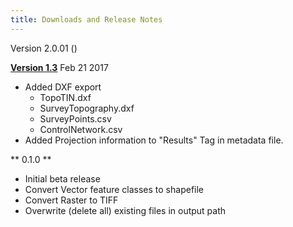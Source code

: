 ```yaml
---
title: Downloads and Release Notes
---
```


Version 2.0.01 ()

**[Version 1.3](Downloads/champ-survey-data-export-tool_v1.3.zip)** Feb 21 2017

* Added DXF export
  * TopoTIN.dxf
  * SurveyTopography.dxf
  * SurveyPoints.csv
  * ControlNetwork.csv
* Added Projection information to "Results" Tag in metadata file.




** 0.1.0 **

* Initial beta release
* Convert Vector feature classes to shapefile
* Convert Raster to TIFF
* Overwrite (delete all) existing files in output path